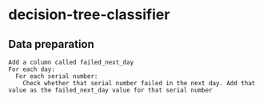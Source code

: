 # decision-tree-classifier

## Data preparation
```
Add a column called failed_next_day
For each day:
  For each serial number:
    Check whether that serial number failed in the next day. Add that value as the failed_next_day value for that serial number
```
